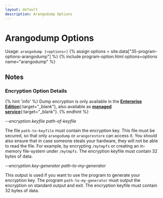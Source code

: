 ```yaml
---
layout: default
description: Arangodump Options
---
```

Arangodump Options
==================

Usage: `arangodump [<options>]`
{% assign options = site.data["35-program-options-arangodump"] %}
{% include program-option.html options=options name="arangodump" %}

Notes
-----

### Encryption Option Details

{% hint 'info' %}
Dump encryption is only available in the
[**Enterprise Edition**](https://www.arangodb.com/why-arangodb/arangodb-enterprise/){:target="_blank"},
also available as [**managed service**](https://www.arangodb.com/managed-service/){:target="_blank"}.
{% endhint %}
 
*\--encryption.keyfile path-of-keyfile*

The file `path-to-keyfile` must contain the encryption key. This
file must be secured, so that only `arangodump` or `arangorestore` can access it.
You should also ensure that in case someone steals your hardware, they will not be
able to read the file. For example, by encrypting `/mytmpfs` or
creating an in-memory file-system under `/mytmpfs`. The encryption keyfile must 
contain 32 bytes of data.

*\--encryption.key-generator path-to-my-generator*

This output is used if you want to use the program to generate your encryption key.
The program `path-to-my-generator` must output the encryption on standard output
and exit. The encryption keyfile must contain 32 bytes of data.

